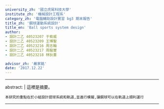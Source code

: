 ```yaml
---
university_zh: '國立虎尾科技大學'
institute_zh: '機械設計工程系'
category_zh: '電腦輔助設計實習 bg3 期末報告'
title_zh: '鋼球運動系統設計'
title_en: 'Ball sports system design'
author:
- 設計二乙 40523207 于宥威
- 設計二乙 40523209 王博聖
- 設計二乙 40523216 周志翰
- 設計二乙 40523217 周龍豐
- 設計二乙 40523218 林狄葦

advisor_zh: '嚴家銘'
date: '2017.12.22'
---
```


---
abstract: |
    這裡是摘要。 
    
    本研究的重點在於小組設計提球系統和軌道,並進行模擬,讓鋼球可以在軌道上順利運行
---

